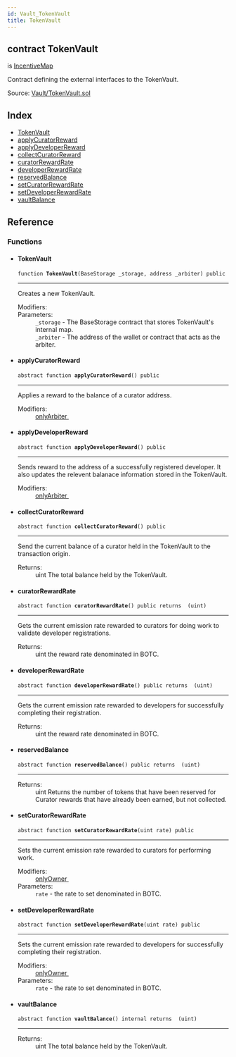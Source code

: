 ```yaml
---
id: Vault_TokenVault
title: TokenVault
---
```


<div class="contract-doc"><div class="contract"><h2 class="contract-header"><span class="contract-kind">contract</span> TokenVault</h2><p class="base-contracts"><span>is</span> <a href="Vault_IncentiveMap.html">IncentiveMap</a></p><p class="description">Contract defining the external interfaces to the TokenVault.</p><div class="source">Source: <a href="https://github.com/TallaBotChain/botchain/blob/v0.1.0/contracts/Vault/TokenVault.sol" target="_blank">Vault/TokenVault.sol</a></div></div><div class="index"><h2>Index</h2><ul><li><a href="Vault_TokenVault.html#TokenVault">TokenVault</a></li><li><a href="Vault_TokenVault.html#applyCuratorReward">applyCuratorReward</a></li><li><a href="Vault_TokenVault.html#applyDeveloperReward">applyDeveloperReward</a></li><li><a href="Vault_TokenVault.html#collectCuratorReward">collectCuratorReward</a></li><li><a href="Vault_TokenVault.html#curatorRewardRate">curatorRewardRate</a></li><li><a href="Vault_TokenVault.html#developerRewardRate">developerRewardRate</a></li><li><a href="Vault_TokenVault.html#reservedBalance">reservedBalance</a></li><li><a href="Vault_TokenVault.html#setCuratorRewardRate">setCuratorRewardRate</a></li><li><a href="Vault_TokenVault.html#setDeveloperRewardRate">setDeveloperRewardRate</a></li><li><a href="Vault_TokenVault.html#vaultBalance">vaultBalance</a></li></ul></div><div class="reference"><h2>Reference</h2><div class="functions"><h3>Functions</h3><ul><li><div class="item function"><span id="TokenVault" class="anchor-marker"></span><h4 class="name">TokenVault</h4><div class="body"><code class="signature">function <strong>TokenVault</strong><span>(BaseStorage _storage, address _arbiter) </span><span>public </span></code><hr/><div class="description"><p>Creates a new TokenVault.</p></div><dl><dt><span class="label-modifiers">Modifiers:</span></dt><dd></dd><dt><span class="label-parameters">Parameters:</span></dt><dd><div><code>_storage</code> - The BaseStorage contract that stores TokenVault&#x27;s internal map.</div><div><code>_arbiter</code> - The address of the wallet or contract that acts as the arbiter.</div></dd></dl></div></div></li><li><div class="item function"><span id="applyCuratorReward" class="anchor-marker"></span><h4 class="name">applyCuratorReward</h4><div class="body"><code class="signature"><span>abstract </span>function <strong>applyCuratorReward</strong><span>() </span><span>public </span></code><hr/><div class="description"><p>Applies a reward to the balance of a curator address.</p></div><dl><dt><span class="label-modifiers">Modifiers:</span></dt><dd><a href="Upgradability_ArbiterKeyed.html#onlyArbiter">onlyArbiter </a></dd></dl></div></div></li><li><div class="item function"><span id="applyDeveloperReward" class="anchor-marker"></span><h4 class="name">applyDeveloperReward</h4><div class="body"><code class="signature"><span>abstract </span>function <strong>applyDeveloperReward</strong><span>() </span><span>public </span></code><hr/><div class="description"><p>Sends reward to the address of a successfully registered developer. It also updates the relevent balanace information stored in the TokenVault.</p></div><dl><dt><span class="label-modifiers">Modifiers:</span></dt><dd><a href="Upgradability_ArbiterKeyed.html#onlyArbiter">onlyArbiter </a></dd></dl></div></div></li><li><div class="item function"><span id="collectCuratorReward" class="anchor-marker"></span><h4 class="name">collectCuratorReward</h4><div class="body"><code class="signature"><span>abstract </span>function <strong>collectCuratorReward</strong><span>() </span><span>public </span></code><hr/><div class="description"><p>Send the current balance of a curator held in the TokenVault to the transaction origin.</p></div><dl><dt><span class="label-return">Returns:</span></dt><dd>uint The total balance held by the TokenVault.</dd></dl></div></div></li><li><div class="item function"><span id="curatorRewardRate" class="anchor-marker"></span><h4 class="name">curatorRewardRate</h4><div class="body"><code class="signature"><span>abstract </span>function <strong>curatorRewardRate</strong><span>() </span><span>public </span><span>returns  (uint) </span></code><hr/><div class="description"><p>Gets the current emission rate rewarded to curators for doing work to validate developer registrations.</p></div><dl><dt><span class="label-return">Returns:</span></dt><dd>uint the reward rate denominated in BOTC.</dd></dl></div></div></li><li><div class="item function"><span id="developerRewardRate" class="anchor-marker"></span><h4 class="name">developerRewardRate</h4><div class="body"><code class="signature"><span>abstract </span>function <strong>developerRewardRate</strong><span>() </span><span>public </span><span>returns  (uint) </span></code><hr/><div class="description"><p>Gets the current emission rate rewarded to developers for successfully completing their registration.</p></div><dl><dt><span class="label-return">Returns:</span></dt><dd>uint the reward rate denominated in BOTC.</dd></dl></div></div></li><li><div class="item function"><span id="reservedBalance" class="anchor-marker"></span><h4 class="name">reservedBalance</h4><div class="body"><code class="signature"><span>abstract </span>function <strong>reservedBalance</strong><span>() </span><span>public </span><span>returns  (uint) </span></code><hr/><dl><dt><span class="label-return">Returns:</span></dt><dd>uint Returns the number of tokens that have been reserved for Curator rewards that have already been earned, but not collected.</dd></dl></div></div></li><li><div class="item function"><span id="setCuratorRewardRate" class="anchor-marker"></span><h4 class="name">setCuratorRewardRate</h4><div class="body"><code class="signature"><span>abstract </span>function <strong>setCuratorRewardRate</strong><span>(uint rate) </span><span>public </span></code><hr/><div class="description"><p>Sets the current emission rate rewarded to curators for performing work.</p></div><dl><dt><span class="label-modifiers">Modifiers:</span></dt><dd><a href="Upgradability_OwnableKeyed.html#onlyOwner">onlyOwner </a></dd><dt><span class="label-parameters">Parameters:</span></dt><dd><div><code>rate</code> - the rate to set denominated in BOTC.</div></dd></dl></div></div></li><li><div class="item function"><span id="setDeveloperRewardRate" class="anchor-marker"></span><h4 class="name">setDeveloperRewardRate</h4><div class="body"><code class="signature"><span>abstract </span>function <strong>setDeveloperRewardRate</strong><span>(uint rate) </span><span>public </span></code><hr/><div class="description"><p>Sets the current emission rate rewarded to developers for successfully completing their registration.</p></div><dl><dt><span class="label-modifiers">Modifiers:</span></dt><dd><a href="Upgradability_OwnableKeyed.html#onlyOwner">onlyOwner </a></dd><dt><span class="label-parameters">Parameters:</span></dt><dd><div><code>rate</code> - the rate to set denominated in BOTC.</div></dd></dl></div></div></li><li><div class="item function"><span id="vaultBalance" class="anchor-marker"></span><h4 class="name">vaultBalance</h4><div class="body"><code class="signature"><span>abstract </span>function <strong>vaultBalance</strong><span>() </span><span>internal </span><span>returns  (uint) </span></code><hr/><dl><dt><span class="label-return">Returns:</span></dt><dd>uint The total balance held by the TokenVault.</dd></dl></div></div></li></ul></div></div></div>
